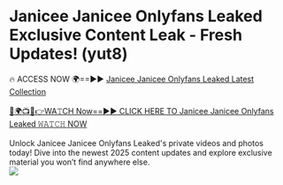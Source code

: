 # Janicee Janicee Onlyfans Leaked Exclusive Content Leak - Fresh Updates! (yut8)

🔥 ACCESS NOW 🌍==►► <a href="https://tinyurl.com/kvy9nzfs" rel="nofollow">Janicee Janicee Onlyfans Leaked Latest Collection</a>
<br><br>
[🔴🌍📺📱👉WA𝚃CH Now==►► CLICK HERE TO Janicee Janicee Onlyfans Leaked 𝚆𝙰𝚃𝙲𝙷 NOW](https://tinyurl.com/kvy9nzfs)
<br><br>
Unlock Janicee Janicee Onlyfans Leaked's private videos and photos today! Dive into the newest 2025 content updates and explore exclusive material you won’t find anywhere else.
<br>
<a href="https://tinyurl.com/kvy9nzfs" rel="nofollow" data-target="animated-image.originalLink"><img src="https://camo.githubusercontent.com/8a4f000d20f83aca3bf7ec5f350d767afa0574a8a352519fd8cfa583a6f93a33/68747470733a2f2f692e696d6775722e636f6d2f644a486b345a712e676966" data-canonical-src="https://i.imgur.com/dJHk4Zq.gif" style="max-width: 100%; display: inline-block;" data-target="animated-image.originalImage"></a>
<br>
